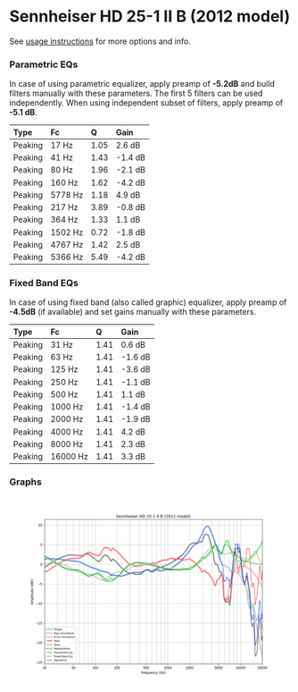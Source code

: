 # Sennheiser HD 25-1 II B (2012 model)
See [usage instructions](https://github.com/jaakkopasanen/AutoEq#usage) for more options and info.

### Parametric EQs
In case of using parametric equalizer, apply preamp of **-5.2dB** and build filters manually
with these parameters. The first 5 filters can be used independently.
When using independent subset of filters, apply preamp of **-5.1 dB**.

| Type    | Fc      |    Q | Gain    |
|:--------|:--------|:-----|:--------|
| Peaking | 17 Hz   | 1.05 | 2.6 dB  |
| Peaking | 41 Hz   | 1.43 | -1.4 dB |
| Peaking | 80 Hz   | 1.96 | -2.1 dB |
| Peaking | 160 Hz  | 1.62 | -4.2 dB |
| Peaking | 5778 Hz | 1.18 | 4.9 dB  |
| Peaking | 217 Hz  | 3.89 | -0.8 dB |
| Peaking | 364 Hz  | 1.33 | 1.1 dB  |
| Peaking | 1502 Hz | 0.72 | -1.8 dB |
| Peaking | 4767 Hz | 1.42 | 2.5 dB  |
| Peaking | 5366 Hz | 5.49 | -4.2 dB |

### Fixed Band EQs
In case of using fixed band (also called graphic) equalizer, apply preamp of **-4.5dB**
(if available) and set gains manually with these parameters.

| Type    | Fc       |    Q | Gain    |
|:--------|:---------|:-----|:--------|
| Peaking | 31 Hz    | 1.41 | 0.6 dB  |
| Peaking | 63 Hz    | 1.41 | -1.6 dB |
| Peaking | 125 Hz   | 1.41 | -3.6 dB |
| Peaking | 250 Hz   | 1.41 | -1.1 dB |
| Peaking | 500 Hz   | 1.41 | 1.1 dB  |
| Peaking | 1000 Hz  | 1.41 | -1.4 dB |
| Peaking | 2000 Hz  | 1.41 | -1.9 dB |
| Peaking | 4000 Hz  | 1.41 | 4.2 dB  |
| Peaking | 8000 Hz  | 1.41 | 2.3 dB  |
| Peaking | 16000 Hz | 1.41 | 3.3 dB  |

### Graphs
![](./Sennheiser%20HD%2025-1%20II%20B%20(2012%20model).png)